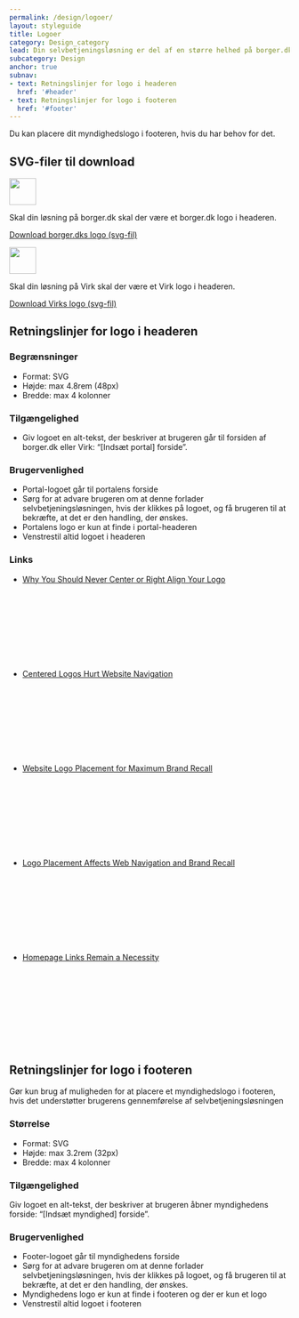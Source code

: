 ```yaml
---
permalink: /design/logoer/
layout: styleguide
title: Logoer
category: Design_category
lead: Din selvbetjeningsløsning er del af en større helhed på borger.dk og Virk, dette kommunikeres bl.a. via portalens logo i headeren.
subcategory: Design
anchor: true
subnav:
- text: Retningslinjer for logo i headeren
  href: '#header'
- text: Retningslinjer for logo i footeren
  href: '#footer'
---
```


<p>Du kan placere dit myndighedslogo i footeren, hvis du har behov for det.</p>
<h2>SVG-filer til download</h2>
<img src="{{ site.baseurl }}/assets/svg/logo-borgerdk.svg" alt="" height="48px" />
<p>Skal din løsning på borger.dk skal der være et borger.dk logo i headeren.</p>
<p><a href="{{ site.baseurl }}/assets/svg/logo-borgerdk.svg" download="logo-borgerdk">Download borger.dks logo (svg-fil)</a></p>
<img src="{{ site.baseurl }}/assets/svg/logo_virk.svg" alt="" height="48px" />
<p>Skal din løsning på Virk skal der være et Virk logo i headeren.</p>
<p><a href="{{ site.baseurl }}/assets/svg/logo_virk.svg" download="logo_virk">Download Virks logo (svg-fil)</a></p>
<h2 id="header">Retningslinjer for logo i headeren</h2>
<h3>Begrænsninger</h3>
<ul>
    <li>Format: SVG</li>
    <li>Højde: max 4.8rem (48px)</li>
    <li>Bredde: max 4 kolonner</li>
</ul>
<h3>Tilgængelighed</h3>
<ul>
    <li>Giv logoet en alt-tekst, der beskriver at brugeren går til forsiden af borger.dk eller Virk: “[Indsæt portal] forside”.</li>
</ul>
<h3>Brugervenlighed</h3>
<ul>
    <li>Portal-logoet går til portalens forside</li>
    <li>Sørg for at advare brugeren om at denne forlader selvbetjeningsløsningen, hvis der klikkes på logoet, og få brugeren til at bekræfte, at det er den handling, der ønskes.</li>
    <li>Portalens logo er kun at finde i portal-headeren</li>
    <li>Venstrestil altid logoet i headeren</li>
</ul>
<h3>Links</h3>
<ul class="nobullet-list">
    <li><a href="http://uxmovement.com/navigation/why-you-should-never-center-or-right-align-your-logo/?ref=webdesignernews.com" class="icon-link">Why You Should Never Center or Right Align Your Logo<svg class="icon-svg" focusable="false" aria-hidden="true" tabindex="-1"><use xlink:href="#open-in-new"></use></svg></a></li>
    <li><a href="https://www.nngroup.com/articles/centered-logos/" class="icon-link">Centered Logos Hurt Website Navigation<svg class="icon-svg" focusable="false" aria-hidden="true" tabindex="-1"><use xlink:href="#open-in-new"></use></svg></a></li>
    <li><a href="https://www.nngroup.com/articles/logo-placement-brand-recall/" class="icon-link">Website Logo Placement for Maximum Brand Recall<svg class="icon-svg" focusable="false" aria-hidden="true" tabindex="-1"><use xlink:href="#open-in-new"></use></svg></a></li>
    <li><a href="https://www.nngroup.com/videos/logo-placement/" class="icon-link">Logo Placement Affects Web Navigation and Brand Recall<svg class="icon-svg" focusable="false" aria-hidden="true" tabindex="-1"><use xlink:href="#open-in-new"></use></svg></a></li>
    <li><a href="https://www.nngroup.com/articles/homepage-links/" class="icon-link">Homepage Links Remain a Necessity<svg class="icon-svg" focusable="false" aria-hidden="true" tabindex="-1"><use xlink:href="#open-in-new"></use></svg></a></li>
</ul>
<h2 id="footer">Retningslinjer for logo i footeren</h2>
<p>Gør kun brug af muligheden for at placere et myndighedslogo i footeren, hvis det understøtter brugerens gennemførelse af selvbetjeningsløsningen</p>
<h3>Størrelse</h3>
<ul>
    <li>Format: SVG</li>
    <li>Højde: max 3.2rem (32px)</li>
    <li>Bredde: max 4 kolonner</li>
</ul>
<h3>Tilgængelighed</h3>
<p>Giv logoet en alt-tekst, der beskriver at brugeren åbner myndighedens forside: “[Indsæt myndighed] forside”.</p>
<h3>Brugervenlighed</h3>
<ul>
    <li>Footer-logoet går til myndighedens forside</li>
    <li>Sørg for at advare brugeren om at denne forlader selvbetjeningsløsningen, hvis der klikkes på logoet, og få brugeren til at bekræfte, at det er den handling, der ønskes.</li>
    <li>Myndighedens logo er kun at finde i footeren og der er kun et logo</li>
    <li>Venstrestil altid logoet i footeren</li>
</ul>
